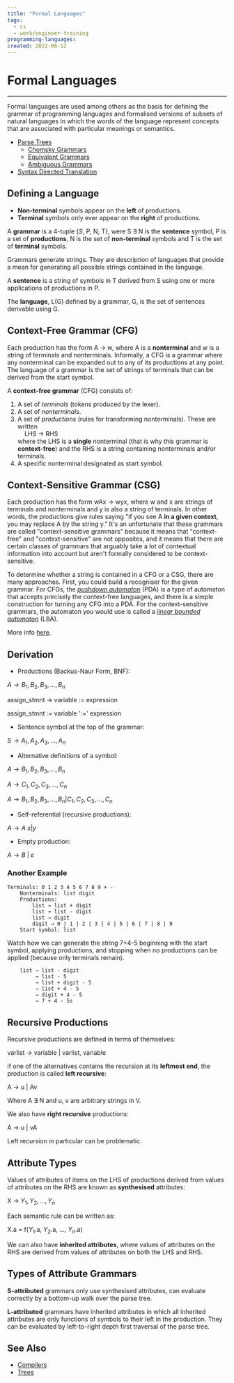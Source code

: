 ```yaml
---
title: "Formal Languages"
tags:
  - cs
  - work/engineer-training
programming-languages:
created: 2022-06-12
---
```

# Formal Languages
---
Formal languages are used among others as the basis for defining the grammar of programming languages and formalised versions of subsets of natural languages in which the words of the language represent concepts that are associated with particular meanings or semantics.

- [Parse Trees](notes/general/parse-trees.md)
    - [Chomsky Grammars](notes/general/chomsky-grammars.md)
    - [Equivalent Grammars](notes/general/equivalent-grammars.md)
    - [Ambiguous Grammars](notes/general/ambiguous-grammars.md)
- [Syntax Directed Translation](notes/general/syntax-directed-translation.md)

## Defining a Language
- **Non-terminal** symbols appear on the **left** of productions.
- **Terminal** symbols only ever appear on the **right** of productions.

 A **grammar** is a 4-tuple {_S_, P, N, T}, were S $\exists$ N is the **sentence** symbol, P is a set of **productions**, N is the set of **non-terminal** symbols and T is the set of **terminal** symbols.

Grammars generate strings. They are description of languages that provide a mean for generating all possible strings contained in the language.

A **sentence** is a string of symbols in T derived from S using one or more applications of productions in P.

The **language**, L(G) defined by a grammar, G, is the set of sentences derivable using G.

## Context-Free Grammar (CFG)
Each production has the form A $\rightarrow$ w, where A is a **nonterminal** and w is a string of terminals and nonterminals.  Informally, a CFG is a grammar where any nonterminal can be expanded out to any of its productions at any point. The language of a grammar is the set of strings of terminals that can be derived from the start symbol.

A **context-free grammar** (CFG) consists of:
1.  A set of _terminals_ (tokens produced by the lexer).
2.  A set of _nonterminals_.
3.  A set of _productions_ (rules for transforming nonterminals). These are written  
        LHS → RHS  
    where the LHS is a **single** nonterminal (that is why this grammar is **context-free**) and the RHS is a string containing nonterminals and/or terminals.
4.  A specific nonterminal designated as start symbol.

## Context-Sensitive Grammar (CSG)
Each production has the form wAx $\rightarrow$ wyx, where w and x are strings of terminals and nonterminals and y is also a string of terminals. In other words, the productions give rules saying "if you see A **in a given context**, you may replace A by the string y." It's an unfortunate that these grammars are called "context-sensitive grammars" because it means that "context-free" and "context-sensitive" are not opposites, and it means that there are certain classes of grammars that arguably take a lot of contextual information into account but aren't formally considered to be context-sensitive.

To determine whether a string is contained in a CFG or a CSG, there are many approaches. First, you could build a recogniser for the given grammar. For CFGs, the _[pushdown automaton](http://en.wikipedia.org/wiki/Pushdown_automaton)_ (PDA) is a type of automaton that accepts precisely the context-free languages, and there is a simple construction for turning any CFG into a PDA. For the context-sensitive grammars, the automaton you would use is called a _[linear bounded automaton](http://en.wikipedia.org/wiki/Linear_bounded_automaton)_ (LBA).

More info [here](https://stackoverflow.com/questions/8236422/context-free-grammars-versus-context-sensitive-grammars).
## Derivation
- Productions (Backus-Naur Form, BNF):

$A \rightarrow B_1, B_2, B_3, ..., B_n$

assign_stmnt $\rightarrow$ variable := expression

assign_stmnt := variable ':=' expression

- Sentence symbol at the top of the grammar:

$S\rightarrow A_1, A_2, A_3, ..., A_n$

- Alternative definitions of a symbol:

$A\rightarrow B_1, B_2, B_3, ..., B_n$

$A\rightarrow C_1, C_2, C_3, ..., C_n$

$A\rightarrow B_1, B_2, B_3, ..., B_n | C_1, C_2, C_3, ..., C_n$

- Self-referential (recursive productions):

$A \rightarrow A\ x | y$

- Empty production:

$A \rightarrow B\ |\ \varepsilon$

### Another Example
```
Terminals: 0 1 2 3 4 5 6 7 8 9 + -
    Nonterminals: list digit
    Productions:
        list → list + digit
        list → list - digit
        list → digit
        digit → 0 | 1 | 2 | 3 | 4 | 5 | 6 | 7 | 8 | 9
    Start symbol: list
```

Watch how we can generate the string 7+4-5 beginning with the start symbol, applying productions, and stopping when no productions can be applied (because only terminals remain).

```
    list → list - digit
         → list - 5
         → list + digit - 5
         → list + 4 - 5
         → digit + 4 - 5
         → 7 + 4 - 5s
```

## Recursive Productions
Recursive productions are defined in terms of themselves:

varlist $\rightarrow$ variable | varlist, variable

if one of the alternatives contains the recursion at its **leftmost end**, the production is called **left recursive**:

A $\rightarrow$ u | Av

Where A $\exists$ N and u, v are arbitrary strings in V.

We also have **right recursive** productions:

A $\rightarrow$ u | vA

Left recursion in particular can be problematic.

## Attribute Types
Values of attributes of items on the LHS of productions derived from values of attributes on the RHS are known as **synthesised** attributes:

X $\rightarrow$ $Y_1, Y_2, ..., Y_n$

Each semantic rule can be written as:

X.a = f($Y_1$.a, $Y_2$.a, ..., $Y_n$.a)

We can also have **inherited attributes**, where values of attributes on the RHS are derived from values of attributes on both the LHS and RHS.

## Types of Attribute Grammars
**S-attributed** grammars only use synthesised attributes, can evaluate correctly by a bottom-up walk over the parse tree.

**L-attributed** grammars have inherited attributes in which all inherited attributes are only functions of symbols to their left in the production. They can be evaluated by left-to-right depth first traversal of the parse tree.

## See Also
- [Compilers](notes/private/work/compilers.md)
- [Trees](notes/university/cs2004/trees.md)
